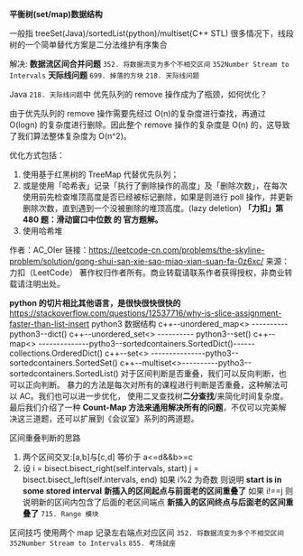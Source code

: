 **平衡树(set/map)数据结构**

一般指 treeSet(Java)/sortedList(python)/multiset(C++ STL)
很多情况下，线段树的一个简单替代方案是二分法维护有序集合

解决:
**数据流区间合并问题**
`352. 将数据流变为多个不相交区间`
`352Number Stream to Intervals`
**天际线问题**
`699. 掉落的方块`
`218. 天际线问题`

Java
`218. 天际线问题`中
优先队列的 remove 操作成为了瓶颈，如何优化？

由于优先队列的 remove 操作需要先经过 O(n)的复杂度进行查找，再通过 O(logn) 的复杂度进行删除。因此整个 remove 操作的复杂度是 O(n) 的，这导致了我们算法整体复杂度为 O(n^2)。

优化方式包括：

1. 使用基于红黑树的 TreeMap 代替优先队列；
2. 或是使用「哈希表」记录「执行了删除操作的高度」及「删除次数」，在每次使用前先检查堆顶高度是否已经被标记删除，如果是则进行 poll 操作，并更新删除次数，直到遇到一个没被删除的堆顶高度。(lazy deletion)
   **「力扣」第 480 题：滑动窗口中位数 的 官方题解。**
3. 使用哈希堆

作者：AC_OIer
链接：https://leetcode-cn.com/problems/the-skyline-problem/solution/gong-shui-san-xie-sao-miao-xian-suan-fa-0z6xc/
来源：力扣（LeetCode）
著作权归作者所有。商业转载请联系作者获得授权，非商业转载请注明出处。

**python 的切片相比其他语言，是很快很快很快的**
https://stackoverflow.com/questions/12537716/why-is-slice-assignment-faster-than-list-insert
python3 数据结构
c++--unordered_map<> ---------- python3--dict()
c++--unordered_set<> ---------- python3--set()
c++--map<> --------------pytho3--sortedcontainers.SortedDict()------ collections.OrderedDict()
c++--set<> ---------------pytho3--sortedcontainers.SortedSet()
c++--multiset<>----------pytho3--sortedcontainers.SortedList()
对于区间判断是否重叠，我们可以反向判断，也可以正向判断。 暴力的方法是每次对所有的课程进行判断是否重叠，这种解法可以 AC。我们也可以进一步优化，
使用二叉查找树**二分查找**/来简化时间复杂度。
最后我们介绍了一种 **Count-Map 方法来通用解决所有的问题**，不仅可以完美解决这三道题，还可以扩展到《会议室》系列的两道题。

区间重叠判断的思路

1. 两个区间交叉:[a,b]与[c,d] 等价于 a<=d&&b>=c
2. 设 i = bisect.bisect_right(self.intervals, start)
   j = bisect.bisect_left(self.intervals, end)
   如果 i%2 为奇数 则说明 **start is in some stored interval**
   **新插入的区间起点与前面老的区间重叠了**
   如果 i!==j 则说明新的区间内包含了后面的老区间端点
   **新插入的区间终点与后面老的区间重叠了**
   `715. Range 模块`

区间技巧
使用两个 map 记录左右端点对应区间
`352. 将数据流变为多个不相交区间`
`352Number Stream to Intervals`
`855. 考场就座`
